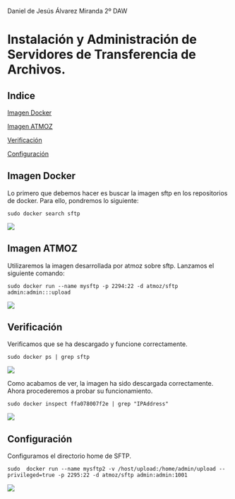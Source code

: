 ﻿Daniel de Jesús Álvarez Miranda		2º DAW


# Instalación y Administración de Servidores de Transferencia de Archivos.




## Indice

[Imagen Docker](#item1)

[Imagen ATMOZ](#item2)

[Verificación](#item3)

[Configuración](#item4)



<a name = "item1"></a>

## Imagen Docker

Lo primero que debemos hacer es buscar la imagen sftp en los repositorios de docker. Para ello, pondremos lo siguiente:

```console
sudo docker search sftp
```

![](img/01.png)

<a name = "item2"></a>

## Imagen ATMOZ

Utilizaremos la imagen desarrollada por atmoz sobre sftp. Lanzamos el siguiente comando:

```console
sudo docker run --name mysftp -p 2294:22 -d atmoz/sftp admin:admin:::upload
```

![](img/02.png)


<a name = "item3"></a>

## Verificación

Verificamos que se ha descargado y funcione correctamente.

```console
sudo docker ps | grep sftp
```

![](img/03.png)

Como acabamos de ver, la imagen ha sido descargada correctamente. Ahora procederemos a probar su funcionamiento.

```console
sudo docker inspect ffa078007f2e | grep "IPAddress"
```

![](img/04.png)


<a name = "item4"></a>

## Configuración

Configuramos el directorio home de SFTP.

```console
sudo  docker run --name mysftp2 -v /host/upload:/home/admin/upload --privileged=true -p 2295:22 -d atmoz/sftp admin:admin:1001
```

![](img/05.png)


